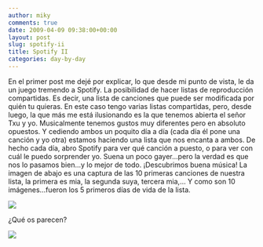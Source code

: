 ```yaml
---
author: miky
comments: true
date: 2009-04-09 09:38:00+00:00
layout: post
slug: spotify-ii
title: Spotify II
categories: day-by-day
---
```


En el primer post me dejé por explicar, lo que desde mi punto de vista, le da un juego tremendo a Spotify. La posibilidad de hacer listas de reproducción compartidas. Es decir, una lista de canciones que puede ser modificada por quién tu quieras. En este caso tengo varias listas compartidas, pero, desde luego, la que más me está ilusionando es la que tenemos abierta el señor Txu y yo. Musicalmente tenemos gustos muy diferentes pero en absoluto opuestos. Y cediendo ambos un poquito día a día (cada día él pone una canción y yo otra) estamos haciendo una lista que nos encanta a ambos. De hecho cada día, abro Spotify para ver qué canción a puesto, o para ver con cuál le puedo sorprender yo. Suena un poco gayer...pero la verdad es que nos lo pasamos bien...y lo mejor de todo. ¡Descubrimos buena música! La imagen de abajo es una captura de las 10 primeras canciones de nuestra lista, la primera es mia, la segunda suya, tercera mia,... Y como son 10 imágenes...fueron los 5 primeros días de vida de la lista.  
  


![](http://www.dosidiotas.com/wp-content/uploads/Pantallazo-Spotify.png)  
  


¿Qué os parecen?  


  
  


![](http://img.zemanta.com/pixy.gif?x-id=1df6a312-b026-8f86-b658-b29d04888ed8)

